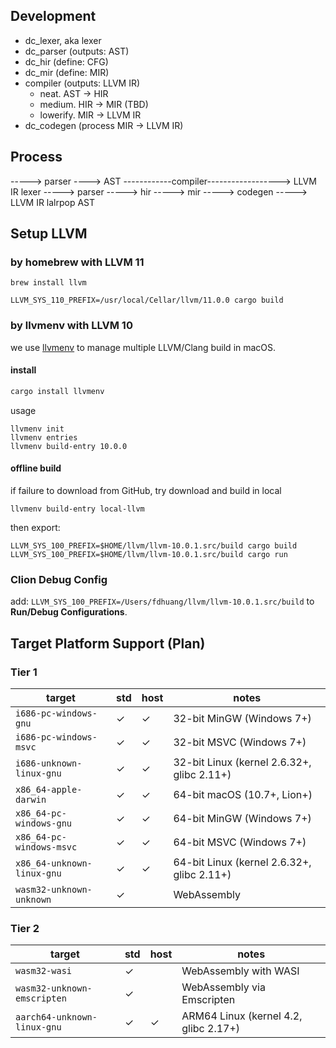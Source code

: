 ## Development

 - dc_lexer, aka lexer
 - dc_parser (outputs: AST)
 - dc_hir (define: CFG)
 - dc_mir (define: MIR)
 - compiler (outputs: LLVM IR)
    - neat. AST -> HIR
    - medium. HIR -> MIR (TBD)
    - lowerify. MIR -> LLVM IR
 - dc_codegen (process MIR -> LLVM IR)

## Process

-----> parser ----> AST ------------compiler------------------> LLVM IR
lexer -----> parser -----> hir -----> mir -----> codegen -----> LLVM IR
     lalrpop         AST


## Setup LLVM

### by homebrew with LLVM 11

```
brew install llvm
```

```
LLVM_SYS_110_PREFIX=/usr/local/Cellar/llvm/11.0.0 cargo build
```

### by llvmenv with LLVM 10


we use [llvmenv](https://github.com/termoshtt/llvmenv) to manage multiple LLVM/Clang build in macOS.

#### install

```bash
cargo install llvmenv
```

usage

```
llvmenv init
llvmenv entries
llvmenv build-entry 10.0.0
```

#### offline build

if failure to download from GitHub, try download and build in local

```
llvmenv build-entry local-llvm
```

then export:

```
LLVM_SYS_100_PREFIX=$HOME/llvm/llvm-10.0.1.src/build cargo build
LLVM_SYS_100_PREFIX=$HOME/llvm/llvm-10.0.1.src/build cargo run
```

### Clion Debug Config

add: `LLVM_SYS_100_PREFIX=/Users/fdhuang/llvm/llvm-10.0.1.src/build` to **Run/Debug Configurations**.

## Target Platform Support (Plan)

### Tier 1

| target | std | host | notes |
| --- | --- | --- | --- |
| `i686-pc-windows-gnu` | ✓ | ✓ | 32-bit MinGW (Windows 7+) |
| `i686-pc-windows-msvc` | ✓ | ✓ | 32-bit MSVC (Windows 7+) |
| `i686-unknown-linux-gnu` | ✓ | ✓ | 32-bit Linux (kernel 2.6.32+, glibc 2.11+) |
| `x86_64-apple-darwin` | ✓ | ✓ | 64-bit macOS (10.7+, Lion+) |
| `x86_64-pc-windows-gnu` | ✓ | ✓ | 64-bit MinGW (Windows 7+) |
| `x86_64-pc-windows-msvc` | ✓ | ✓ | 64-bit MSVC (Windows 7+) |
| `x86_64-unknown-linux-gnu` | ✓ | ✓ | 64-bit Linux (kernel 2.6.32+, glibc 2.11+) |
| `wasm32-unknown-unknown` | ✓ |   | WebAssembly |

### Tier 2

| target | std | host | notes |
| --- | --- | --- | --- |
| `wasm32-wasi` | ✓ |   | WebAssembly with WASI |
| `wasm32-unknown-emscripten` | ✓ |   | WebAssembly via Emscripten |
| `aarch64-unknown-linux-gnu` | ✓ | ✓ | ARM64 Linux (kernel 4.2, glibc 2.17+) |
